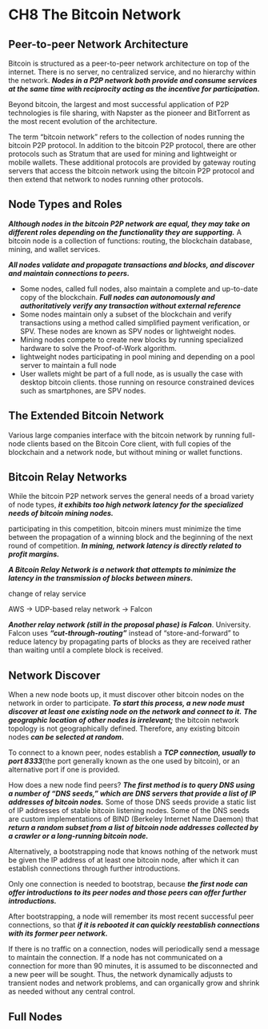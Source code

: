 #  CH8 The Bitcoin Network

## Peer-to-peer Network Architecture

Bitcoin is structured as a peer-to-peer network architecture on top of the internet. There is no server, no
centralized service, and no hierarchy within the network. ***Nodes in a P2P network both provide and consume services at the same time with reciprocity acting as the incentive for participation.***

Beyond bitcoin, the largest and most successful application of P2P technologies is file sharing, with Napster as the pioneer and BitTorrent as the most recent evolution of the architecture.

The term “bitcoin network” refers to the collection of nodes running the bitcoin P2P protocol. In addition to the bitcoin P2P protocol, there are other protocols such as Stratum that are used for mining and lightweight or mobile wallets. These additional protocols are provided by gateway routing servers that access the bitcoin network using the bitcoin P2P protocol and then extend that network to nodes running other protocols.

## Node Types and Roles

***Although nodes in the bitcoin P2P network are equal, they may take on different roles depending on the functionality they are supporting.*** A bitcoin node is a collection of functions: routing, the blockchain database, mining, and wallet services.

***All nodes validate and propagate transactions and blocks, and discover and maintain connections to peers.***

- Some nodes, called full nodes, also maintain a complete and up-to-date copy of the blockchain. ***Full nodes can autonomously and authoritatively verify any transaction without external reference***
- Some nodes maintain only a subset of the blockchain and verify transactions using a method called simplified payment verification, or SPV. These nodes are known as SPV nodes or lightweight nodes.
- Mining nodes compete to create new blocks by running specialized hardware to solve the Proof-of-Work algorithm.
- lightweight nodes participating in pool mining and depending on a pool server to maintain a full node
- User wallets might be part of a full node, as is usually the case with desktop bitcoin clients. those running on resource constrained devices such as smartphones, are SPV nodes.

## The Extended Bitcoin Network

Various large companies interface with the bitcoin network by running full-node clients based on the Bitcoin Core client, with full copies of the blockchain and a network node, but without mining or wallet functions.

## Bitcoin Relay Networks

While the bitcoin P2P network serves the general needs of a broad variety of node types, ***it exhibits too high network latency for the specialized needs of bitcoin mining nodes.***

participating in this competition, bitcoin miners must minimize the time between the propagation of
a winning block and the beginning of the next round of competition. ***In mining, network latency is directly related to profit margins.***

***A Bitcoin Relay Network is a network that attempts to minimize the latency in the transmission of blocks between miners.***

change of relay service

AWS -> UDP-based relay network -> Falcon

***Another relay network (still in the proposal phase) is Falcon***. University. Falcon uses ***“cut-through-routing”*** instead of “store-and-forward” to reduce latency by propagating parts of blocks as they are received rather than waiting until a complete block is received.

## Network Discover

When a new node boots up, it must discover other bitcoin nodes on the network in order to participate. ***To start this process, a new node must discover at least one existing node on the network and connect to it.*** ***The geographic location of other nodes is irrelevant;*** the bitcoin network topology is not geographically defined. Therefore, any existing bitcoin nodes ***can be selected at random.***

To connect to a known peer, nodes establish a ***TCP connection, usually to port 8333***(the port generally known as the one used by bitcoin), or an alternative port if one is provided.

How does a new node find peers? ***The first method is to query DNS using a number of “DNS seeds,” which are DNS servers that provide a list of IP addresses of bitcoin nodes.*** Some of those DNS seeds provide a static list of IP addresses of stable bitcoin listening nodes. Some of the DNS seeds are custom implementations of BIND (Berkeley Internet Name Daemon) that ***return a random subset from a list of bitcoin node addresses collected by a crawler or a long-running bitcoin node.***

Alternatively, a bootstrapping node that knows nothing of the network must be given the IP address of at least one bitcoin node, after which it can establish connections through further introductions. 

Only one connection is needed to bootstrap, because ***the first node can offer introductions to its peer nodes and those peers can offer further introductions.***

After bootstrapping, a node will remember its most recent successful peer connections, so that ***if it is rebooted it can quickly reestablish connections with its former peer network.***

If there is no traffic on a connection, nodes will periodically send a message to maintain the connection. If a node has not communicated on a connection for more than 90 minutes, it is assumed to be disconnected and a new peer will be sought. Thus, the network dynamically adjusts to transient nodes and network problems, and can organically grow and shrink as needed without any central control.

## Full Nodes

